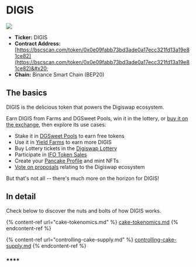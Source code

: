 # DIGIS

![](<../../.gitbook/assets/docs masthead (17) (1).png>)

* **Ticker:** DIGIS
* **Contract Address:** [https://bscscan.com/token/0x0e09fabb73bd3ade0a17ecc321fd13a19e81ce82](https://bscscan.com/token/0x0e09fabb73bd3ade0a17ecc321fd13a19e81ce82)&#x20;
* **Chain:** Binance Smart Chain (BEP20)

## The basics

DIGIS is the delicious token that powers the Digiswap ecosystem.

Earn DIGIS from Farms and DGSweet Pools, win it in the lottery, or [buy it on the exchange](../../products/digiswap-exchange/), then explore its use cases:

* Stake it in [DGSweet Pools](../../products/sweet-pool/) to earn free tokens
* Use it in [Yield Farms](https://docs.digiswap.finance/products/yield-farming) to earn more DIGIS
* Buy Lottery tickets in the [Digiswap Lottery](../../products/lottery/)
* Participate in [IFO Token Sales](../../products/ifo-initial-farm-offering/)
* Create your [Pancake Profile](../../products/nft-profile-system/) and mint NFTs
* [Vote on proposals](../../products/voting/) relating to the Digiswap ecosystem

But that's not all -- there's much more on the horizon for DIGIS!

## In detail

Check below to discover the nuts and bolts of how DIGIS works.

{% content-ref url="cake-tokenomics.md" %}
[cake-tokenomics.md](cake-tokenomics.md)
{% endcontent-ref %}

{% content-ref url="controlling-cake-supply.md" %}
[controlling-cake-supply.md](controlling-cake-supply.md)
{% endcontent-ref %}



### ****
